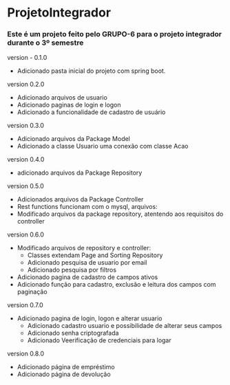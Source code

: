 # ProjetoIntegrador

### Este é um projeto feito pelo GRUPO-6 para o projeto integrador durante o 3º semestre 

version - 0.1.0

- Adicionado pasta inicial do projeto com spring boot.

version 0.2.0

- Adicionado arquivos de usuario
- Adicionado paginas de login e logon
- Adicionado a funcionalidade de cadastro de usuário

version 0.3.0

- Adicionado arquivos da Package Model
- Adicionado a classe Usuario uma conexão com classe Acao

version 0.4.0

- adicionado arquivos da Package Repository
    
version 0.5.0

- Adicionados arquivos da Package Controller
- Rest functions funcionam com o mysql, arquivos:
- Modificado arquivos da package repository, atentendo aos requisitos do controller

version 0.6.0
- Modificado arquivos de repository e controller:
    - Classes extendam Page and Sorting Repository
    - Adicionado pesquisa de usuario por email
    - Adicionado pesquisa por filtros
- Adicionado pagina de cadastro de campos ativos
- Adicionado função para cadastro, exclusão e leitura dos campos com paginação

version 0.7.0

- Adicionado pagina de login, logon e alterar usuario
    - Adicionado cadastro usuario e  possibilidade de alterar seus campos
    - Adicionado senha criptografada
    - Adicionado Veerificação de credenciais para logar 

version 0.8.0

- Adicionado página de empréstimo
- Adicionado página de devolução
